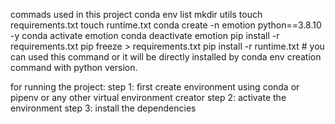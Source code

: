 commads used in this project
conda env list
mkdir utils
touch requirements.txt
touch runtime.txt
conda create -n emotion python==3.8.10 -y
conda activate emotion
conda deactivate emotion
pip install -r requirements.txt
pip freeze > requirements.txt
pip install -r runtime.txt # you can used this command or it will be directly installed by conda env creation command with python version.


for running the project:
step 1:
 first create environment using conda or pipenv or any other virtual environment creator
 step 2:
 activate the environment
 step 3:
 install the dependencies